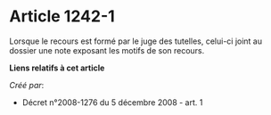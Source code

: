 # Article 1242-1

Lorsque le recours est formé par le juge des tutelles, celui-ci joint au dossier une note exposant les motifs de son recours.

**Liens relatifs à cet article**

_Créé par_:

  - Décret n°2008-1276 du 5 décembre 2008 - art. 1
